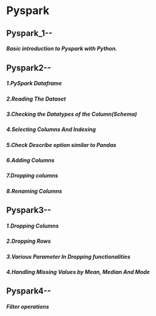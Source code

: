 # Pyspark

## Pyspark_1--
##### Basic introduction to Pyspark with Python.

## Pyspark2--
##### 1.PySpark Dataframe
##### 2.Reading The Dataset
##### 3.Checking the Datatypes of the Column(Schema)
##### 4.Selecting Columns And Indexing
##### 5.Check Describe option similar to Pandas
##### 6.Adding Columns
##### 7.Dropping columns
##### 8.Renaming Columns


## Pyspark3--
##### 1.Dropping Columns
##### 2.Dropping Rows
##### 3.Various Parameter In Dropping functionalities
##### 4.Handling Missing Values by Mean, Median And Mode

## Pyspark4--
##### Filter operations

